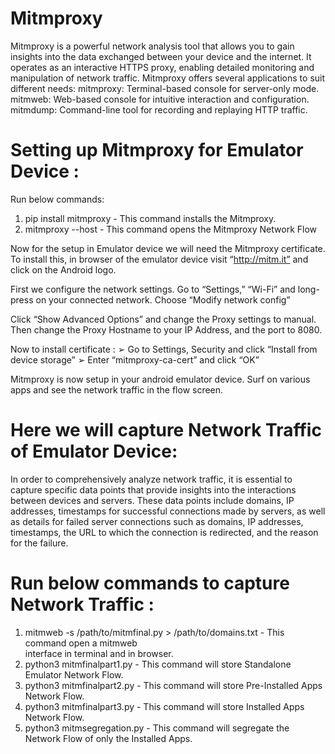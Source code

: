 # Mitmproxy
Mitmproxy is a powerful network analysis tool that allows you to gain insights into the data exchanged between your device and the internet. It operates as an interactive HTTPS proxy, enabling detailed monitoring and manipulation of network traffic.
Mitmproxy offers several applications to suit different needs:
  mitmproxy: Terminal-based console for server-only mode.
  mitmweb: Web-based console for intuitive interaction and configuration.
  mitmdump: Command-line tool for recording and replaying HTTP traffic.

# Setting up Mitmproxy for Emulator Device :
Run below commands:
1. pip install mitmproxy - This command installs the Mitmproxy.
2. mitmproxy --host - This command opens the Mitmproxy Network Flow

Now for the setup in Emulator device we will need the Mitmproxy certificate. To install this,
in browser of the emulator device visit “http://mitm.it” and click on the Android logo.

First we configure the network settings. Go to “Settings,” “Wi-Fi” and long-press on your
connected network. Choose “Modify network config”

Click “Show Advanced Options” and change the Proxy settings to manual. Then change the
Proxy Hostname to your IP Address, and the port to 8080.

Now to install certificate :
➢ Go to Settings, Security and click “Install from device storage”
➢ Enter “mitmproxy-ca-cert” and click “OK”

Mitmproxy is now setup in your android emulator device. Surf on various apps and see the
network traffic in the flow screen.

# Here we will capture Network Traffic of Emulator Device:
In order to comprehensively analyze network traffic, it is essential to capture specific data
points that provide insights into the interactions between devices and servers. These data
points include domains, IP addresses, timestamps for successful connections made by
servers, as well as details for failed server connections such as domains, IP addresses,
timestamps, the URL to which the connection is redirected, and the reason for the failure.

# Run below commands to capture Network Traffic :
1. mitmweb -s /path/to/mitmfinal.py > /path/to/domains.txt - This command open a mitmweb     
   interface in terminal and in browser.
2. python3 mitmfinalpart1.py - This command will store Standalone Emulator Network Flow.
3. python3 mitmfinalpart2.py - This command will store Pre-Installed Apps Network Flow.
4. python3 mitmfinalpart3.py - This command will store Installed Apps Network Flow.
5. python3 mitmsegregation.py - This command will segregate the Network Flow of only the 
   Installed Apps.
